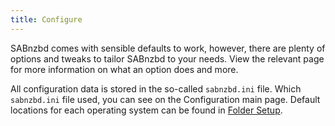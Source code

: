 ```yaml
---
title: Configure
---
```

SABnzbd comes with sensible defaults to work, however, there are plenty of options and tweaks to tailor SABnzbd to your needs.
View the relevant page for more information on what an option does and more.

All configuration data is stored in the so-called `sabnzbd.ini` file. Which `sabnzbd.ini` file used, you can see on the Configuration main page.
Default locations for each operating system can be found in [Folder Setup](/wiki/advanced/directory-setup).
